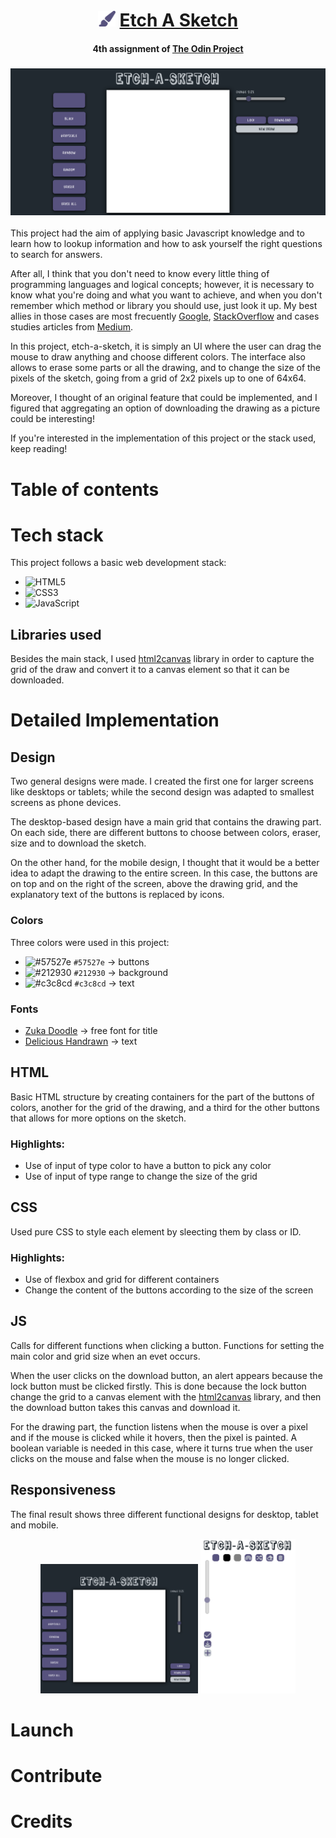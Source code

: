 <div align="center">
    <h1>
        <img src="./img/paintbrush-solid.svg" alt="Etch-a-sketch icon" height = "25px">
        <a href="https://spectacular-torte-2fa425.netlify.app/">Etch A Sketch</a>
    </h1>
    <h4><b>4th assignment of <a href="https://www.theodinproject.com" target="_blank">The Odin Project</a></b></h4>
</div>

### ![Website Screenshot](./img/preview.png)

This project had the aim of applying basic Javascript knowledge and to learn how to lookup information and how to ask yourself the right questions to search for answers.

After all, I think that you don't need to know every little thing of programming languages and logical concepts; however, it is necessary to know what you're doing and what you want to achieve, and when you don't remember which method or library you should use, just look it up. My best allies in those cases are most frecuently [Google](https://www.google.com), [StackOverflow](https://stackoverflow.com/) and cases studies articles from [Medium](https://medium.com/).

In this project, etch-a-sketch, it is simply an UI where the user can drag the mouse to draw anything and choose different colors. The interface also allows to erase some parts or all the drawing, and to change the size of the pixels of the sketch, going from a grid of 2x2 pixels up to one of 64x64.

Moreover, I thought of an original feature that could be implemented, and I figured that aggregating an option of downloading the drawing as a picture could be interesting!

If you're interested in the implementation of this project or the stack used, keep reading!

# Table of contents

# Tech stack
This project follows a basic web development stack:

* ![HTML5](https://img.shields.io/badge/html5-%23E34F26.svg?style=for-the-badge&logo=html5&logoColor=white)
* ![CSS3](https://img.shields.io/badge/css3-%231572B6.svg?style=for-the-badge&logo=css3&logoColor=white)
* ![JavaScript](https://img.shields.io/badge/javascript-%23323330.svg?style=for-the-badge&logo=javascript&logoColor=%23F7DF1E)
  
## Libraries used
Besides the main stack, I used [html2canvas](https://github.com/niklasvh/html2canvas) library in order to capture the grid of the draw and convert it to a canvas element so that it can be downloaded.

# Detailed Implementation
## Design
Two general designs were made. I created the first one for larger screens like desktops or tablets; while the second design was adapted to smallest screens as phone devices.

The desktop-based design have a main grid that contains the drawing part. On each side, there are different buttons to choose between colors, eraser, size and to download the sketch.

On the other hand, for the mobile design, I thought that it would be a better idea to adapt the drawing to the entire screen. In this case, the buttons are on top and on the right of the screen, above the drawing grid, and the explanatory text of the buttons is replaced by icons.

### Colors
Three colors were used in this project:
* ![#57527e](https://placehold.co/20x20/57527e/57527e.png) `#57527e` &rarr; buttons
* ![#212930](https://placehold.co/20x20/212930/212930.png) `#212930` &rarr; background
* ![#c3c8cd](https://placehold.co/20x20/c3c8cd/c3c8cd.png) `#c3c8cd` &rarr; text
### Fonts
* [Zuka Doodle](https://www.fontspace.com/zuka-doodle-font-f35028) &rarr; free font for title
* [Delicious Handrawn](https://fonts.google.com/specimen/Delicious+Handrawn?query=delici) &rarr; text

## HTML
Basic HTML structure by creating containers for the part of the buttons of colors, another for the grid of the drawing, and a third for the other buttons that allows for more options on the sketch.

### Highlights:
* Use of input of type color to have a button to pick any color
* Use of input of type range to change the size of the grid

## CSS
Used pure CSS to style each element by sleecting them by class or ID. 

### Highlights:
* Use of flexbox and grid for different containers
* Change the content of the buttons according to the size of the screen

## JS
Calls for different functions when clicking a button. Functions for setting the main color and grid size when an evet occurs.

When the user clicks on the download button, an alert appears because the lock button must be clicked firstly. This is done because the lock button change the grid to a canvas element with the [html2canvas](https://github.com/niklasvh/html2canvas) library, and then the download button takes this canvas and download it.

For the drawing part, the function listens when the mouse is over a pixel and if the mouse is clicked while it hovers, then the pixel is painted. A boolean variable is needed in this case, where it turns true when the user clicks on the mouse and false when the mouse is no longer clicked.


## Responsiveness
The final result shows three different functional designs for desktop, tablet and mobile.

<p align="center">
    <img src="./img/tabletPreview.png" width="50%"> 
    <img src="./img/mobilePreview.png" width="30%">
</p>


# Launch

# Contribute

# Credits


